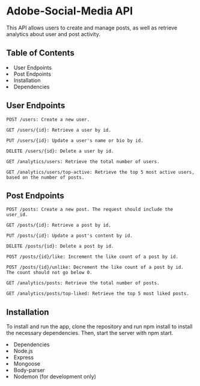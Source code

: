 # Adobe-Social-Media API
This API allows users to create and manage posts, as well as retrieve analytics about user and post activity.

## Table of Contents
<li> User Endpoints </li>
<li> Post Endpoints </li>
<li> Installation </li>
<li> Dependencies </li>

## User Endpoints
```
POST /users: Create a new user.

GET /users/{id}: Retrieve a user by id.

PUT /users/{id}: Update a user's name or bio by id.

DELETE /users/{id}: Delete a user by id.

GET /analytics/users: Retrieve the total number of users.

GET /analytics/users/top-active: Retrieve the top 5 most active users, 
based on the number of posts.
```

## Post Endpoints
```
POST /posts: Create a new post. The request should include the user_id.

GET /posts/{id}: Retrieve a post by id.

PUT /posts/{id}: Update a post's content by id.

DELETE /posts/{id}: Delete a post by id.

POST /posts/{id}/like: Increment the like count of a post by id.

POST /posts/{id}/unlike: Decrement the like count of a post by id. 
The count should not go below 0.

GET /analytics/posts: Retrieve the total number of posts.

GET /analytics/posts/top-liked: Retrieve the top 5 most liked posts.
```

## Installation

To install and run the app, clone the repository and run npm install to install the necessary dependencies. Then, start the server with npm start.

<li> Dependencies </li>
<li> Node.js</li>
<li> Express</li>
<li> Mongoose</li>
<li> Body-parser</li>
<li> Nodemon (for development only)</li>
